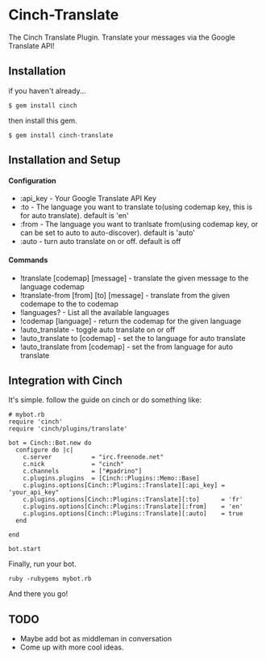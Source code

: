 Cinch-Translate
===========

The Cinch Translate Plugin. Translate your messages via the Google
Translate API! 

Installation
---------------------

if you haven't already...

    $ gem install cinch
    
then install this gem.

    $ gem install cinch-translate

Installation and Setup
----------

#### Configuration ####

  * :api_key - Your Google Translate API Key
  * :to      - The language you want to translate to(using codemap key, this is for auto translate). default is 'en'
  * :from    - The language you want to tranlsate from(using codemap key, or can be set to auto to auto-discover). default is 'auto'
  * :auto    - turn auto translate on or off. default is off

#### Commands ####

  * !translate [codemap] [message]         - translate the given message to the language codemap 
  * !translate-from [from] [to] [message]      - translate from the given codemape to the to codemap
  * !languages?                    - List all the available languages
  * !codemap [language]            - return the codemap for the given language
  * !auto_translate                - toggle auto translate on or off
  * !auto_translate to [codemap]   - set the to language for auto translate 
  * !auto_translate from [codemap] - set the from language for auto translate
  
## Integration with Cinch ##

It's simple. follow the guide on cinch or do something like:
    
    # mybot.rb
    require 'cinch'
    require 'cinch/plugins/translate'

    bot = Cinch::Bot.new do
      configure do |c|
        c.server           = "irc.freenode.net"
        c.nick             = "cinch"
        c.channels         = ["#padrino"]
        c.plugins.plugins  = [Cinch::Plugins::Memo::Base]
        c.plugins.options[Cinch::Plugins::Translate][:api_key] = 'your_api_key"
        c.plugins.options[Cinch::Plugins::Translate][:to]      = 'fr'
        c.plugins.options[Cinch::Plugins::Translate][:from]    = 'en'
        c.plugins.options[Cinch::Plugins::Translate][:auto]    = true
      end

    end

    bot.start

Finally, run your bot.

    ruby -rubygems mybot.rb

And there you go!


TODO
-----

  * Maybe add bot as middleman in conversation
  * Come up with more cool ideas.



